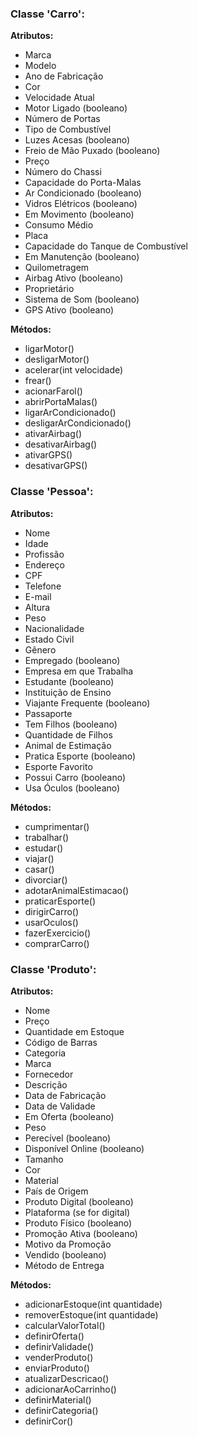 ### Classe 'Carro':

**Atributos:**
- Marca
- Modelo
- Ano de Fabricação
- Cor
- Velocidade Atual
- Motor Ligado (booleano)
- Número de Portas
- Tipo de Combustível
- Luzes Acesas (booleano)
- Freio de Mão Puxado (booleano)
- Preço
- Número do Chassi
- Capacidade do Porta-Malas
- Ar Condicionado (booleano)
- Vidros Elétricos (booleano)
- Em Movimento (booleano)
- Consumo Médio
- Placa
- Capacidade do Tanque de Combustível
- Em Manutenção (booleano)
- Quilometragem
- Airbag Ativo (booleano)
- Proprietário
- Sistema de Som (booleano)
- GPS Ativo (booleano)

**Métodos:**
- ligarMotor()
- desligarMotor()
- acelerar(int velocidade)
- frear()
- acionarFarol()
- abrirPortaMalas()
- ligarArCondicionado()
- desligarArCondicionado()
- ativarAirbag()
- desativarAirbag()
- ativarGPS()
- desativarGPS()

### Classe 'Pessoa':

**Atributos:**
- Nome
- Idade
- Profissão
- Endereço
- CPF
- Telefone
- E-mail
- Altura
- Peso
- Nacionalidade
- Estado Civil
- Gênero
- Empregado (booleano)
- Empresa em que Trabalha
- Estudante (booleano)
- Instituição de Ensino
- Viajante Frequente (booleano)
- Passaporte
- Tem Filhos (booleano)
- Quantidade de Filhos
- Animal de Estimação
- Pratica Esporte (booleano)
- Esporte Favorito
- Possui Carro (booleano)
- Usa Óculos (booleano)

**Métodos:**
- cumprimentar()
- trabalhar()
- estudar()
- viajar()
- casar()
- divorciar()
- adotarAnimalEstimacao()
- praticarEsporte()
- dirigirCarro()
- usarOculos()
- fazerExercicio()
- comprarCarro()

### Classe 'Produto':

**Atributos:**
- Nome
- Preço
- Quantidade em Estoque
- Código de Barras
- Categoria
- Marca
- Fornecedor
- Descrição
- Data de Fabricação
- Data de Validade
- Em Oferta (booleano)
- Peso
- Perecível (booleano)
- Disponível Online (booleano)
- Tamanho
- Cor
- Material
- País de Origem
- Produto Digital (booleano)
- Plataforma (se for digital)
- Produto Físico (booleano)
- Promoção Ativa (booleano)
- Motivo da Promoção
- Vendido (booleano)
- Método de Entrega

**Métodos:**
- adicionarEstoque(int quantidade)
- removerEstoque(int quantidade)
- calcularValorTotal()
- definirOferta()
- definirValidade()
- venderProduto()
- enviarProduto()
- atualizarDescricao()
- adicionarAoCarrinho()
- definirMaterial()
- definirCategoria()
- definirCor()